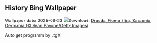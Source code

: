 ## History Bing Wallpaper
Wallpaper date: 2025-06-23
![](https://www.bing.com/th?id=OHR.DresdenElbe_IT-IT6499150995_UHD.jpg&w=1000)Download: [Dresda, Fiume Elba, Sassonia, Germania (© Sean Pavone/Getty Images)](https://www.bing.com/th?id=OHR.DresdenElbe_IT-IT6499150995_UHD.jpg)

Auto get programm by LtgX
